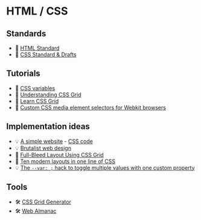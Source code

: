 # HTML / CSS

## Standards
+ :notebook_with_decorative_cover: [HTML Standard](https://html.spec.whatwg.org/multipage/)
+ :notebook_with_decorative_cover: [CSS Standard & Drafts](https://www.w3.org/Style/CSS/)

## Tutorials
+ :open_book: [CSS variables](https://developer.mozilla.org/en-US/docs/Web/CSS/Using_CSS_variables)
+ :open_book: [Understanding CSS Grid](https://www.smashingmagazine.com/2020/01/understanding-css-grid-container/)
+ :open_book: [Learn CSS Grid](https://learncssgrid.com/)
+ :open_book: [Custom CSS media element selectors for Webkit browsers](https://stackoverflow.com/a/33948255/2370385)

## Implementation ideas
+ :bulb: [A simple website](https://henriquevianna.com/simple/) - [CSS code](https://gist.github.com/hvianna/eaa782ca66c768c3fc90bb21d33c75cc)
+ :bulb: [Brutalist web design](https://brutalist-web.design/)
+ :mega: [Full-Bleed Layout Using CSS Grid](https://joshwcomeau.com/css/full-bleed/)
+ :mega: [Ten modern layouts in one line of CSS](https://web.dev/one-line-layouts/)
+ :bulb: [The `--var: ;` hack to toggle multiple values with one custom property](https://lea.verou.me/2020/10/the-var-space-hack-to-toggle-multiple-values-with-one-custom-property/)

## Tools
+ :hammer_and_wrench: [CSS Grid Generator](https://cssgrid-generator.netlify.com/)
+ :hammer_and_wrench: [Web Almanac](https://almanac.httparchive.org/)
